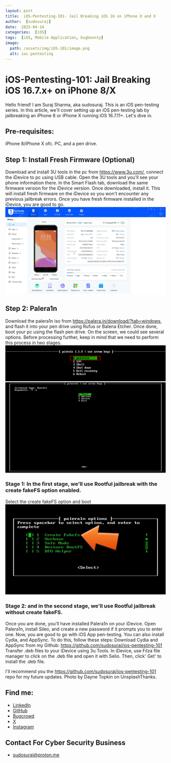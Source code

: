 ```yaml
---
layout: post
title:  iOS-Pentesting-101- Jail Breaking iOS 16 on iPhone 8 and X
author:  [sudosuraj]
date:  2025-04-14
categories:  [iOS]
tags:  [iOS, Mobile Application, bugbounty]
image:
  path: /assets/img/iOS-101/image.png
  alt: ios pentesting
---
```


# iOS-Pentesting-101: Jail Breaking iOS 16.7.x+ on iPhone 8/X
Hello friend! I am Suraj Sharma, aka sudosuraj. This is an iOS pen-testing series. In this article, we'll cover setting up an iOS pen-testing lab by jailbreaking an iPhone 8 or iPhone X running iOS 16.7.11+. Let's dive in.
## Pre-requisites:
iPhone 8/iPhone X ofc.
PC, and a pen drive.

## Step 1: Install Fresh Firmware (Optional)
Download and install 3U tools in the pc from https://www.3u.com/, connect the iDevice to pc using USB cable. Open the 3U tools and you'll see your phone information there.
In the Smart Flash tab, download the same firmware version for the iDevice version. Once downloaded, install it. This will install fresh firmware on the iDevice so you won't encounter any previous jailbreak errors. Once you have fresh firmware installed in the iDevice, you are good to go.
![alt text](/assets/img/iOS-101/image-1.png)
## Step 2: Palera1n
Download the palera1n iso from https://palera.in/download/?tab=windows, and flash it into your pen drive using Rufus or Balena Etcher. Once done, boot your pc using the flash pen drive.
On the screen, we could see several options. Before processing further, keep in mind that we need to perform this process in two stages.
![alt text](/assets/img/iOS-101/image-2.png)
![alt text](/assets/img/iOS-101/image-3.png)
### Stage 1: In the first stage, we'll use Rootful jailbreak with the create fakeFS option enabled.
Select the create fakeFS option and boot
![alt text](/assets/img/iOS-101/image-4.png)
### Stage 2: and in the second stage, we'll use Rootful jailbreak without create fakeFS.

Once you are done, you'll have installed Palera1n on your iDevice. Open Palera1n, install Sileo, and create a new password if it prompts you to enter one. Now, you are good to go with iOS App pen-testing.
You can also install Cydia, and AppSync. To do this, follow these steps:
Download Cydia and AppSync from my Github: https://github.com/sudosuraj/ios-pentesting-101
Transfer .deb files to your iDevice using 3u Tools.
In iDevice, use Filza file manager to click on the .deb file and open it with Selio. Then, click' Get' to install the .deb file.

I'll recommend you the https://github.com/sudosuraj/ios-pentesting-101 repo for my future updates.
Photo by Dayne Topkin on UnsplashThanks.

## Find me: 
- [LinkedIn](https://linkedin.com/in/sudosuraj)
- [GitHub](https://github.com/sudosuraj)
- [Bugcrowd](https://bugcrowd.com/sudosuraj)
- [X](https://x.com/sudosuraj)
- [Instagram](https://instagram.com/sudosuraj)

## Contact For Cyber Security Business
- sudosuraj@proton.me